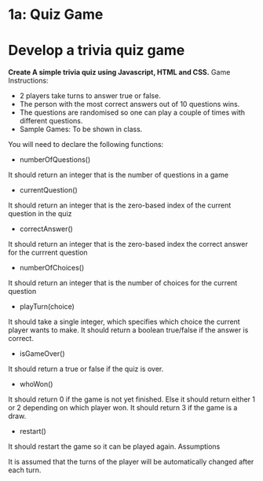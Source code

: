 # 1a: Quiz Game

Develop a trivia quiz game  
==========================

**Create A simple trivia quiz using Javascript, HTML and CSS.**
Game Instructions:

- 2 players take turns to answer true or false.
- The person with the most correct answers out of 10 questions wins.
- The questions are randomised so one can play a couple of times with different questions.
- Sample Games: To be shown in class.

You will need to declare the following functions:
- numberOfQuestions()


It should return an integer that is the number of questions in a game
- currentQuestion()

It should return an integer that is the zero-based index of the current question in the quiz
- correctAnswer()

It should return an integer that is the zero-based index the correct answer for the currrent question
- numberOfChoices()

It should return an integer that is the number of choices for the current question
- playTurn(choice)

It should take a single integer, which specifies which choice the current player wants to make. It should return a boolean true/false if the answer is correct.
- isGameOver()

It should return a true or false if the quiz is over.
- whoWon()

It should return 0 if the game is not yet finished. Else it should return either 1 or 2 depending on which player won. It should return 3 if the game is a draw.
- restart()

It should restart the game so it can be played again.
Assumptions

It is assumed that the turns of the player will be automatically changed after each turn.
